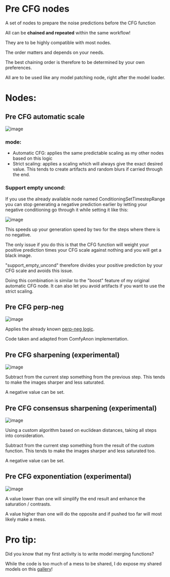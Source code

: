 # Pre CFG nodes

A set of nodes to prepare the noise predictions before the CFG function

All can be **chained and repeated** within the same workflow!

They are to be highly compatible with most nodes.

The order matters and depends on your needs.

The best chaining order is therefore to be determined by your own preferences.

All are to be used like any model patching node, right after the model loader.

# Nodes:

## Pre CFG automatic scale

![image](https://github.com/Extraltodeus/pre_cfg_comfy_nodes_for_ComfyUI/assets/15731540/0437bf5e-1864-41ce-b929-654612b648a6)

### mode:
- Automatic CFG:  applies the same predictable scaling as my other nodes based on this logic
- Strict scaling: applies a scaling which will always give the exact desired value. This tends to create artifacts and random blurs if carried through the end.

### Support empty uncond:

If you use the already available node named ConditioningSetTimestepRange you can stop generating a negative prediction earlier by letting your negative conditioning go through it while setting it like this:

![image](https://github.com/Extraltodeus/pre_cfg_comfy_nodes_for_ComfyUI/assets/15731540/4bb39087-d02a-4dd9-821d-dc1f43870eb0)

This speeds up your generation speed by two for the steps where there is no negative.

The only issue if you do this is that the CFG function will weight your positive prediction times your CFG scale against nothing and you will get a black image.

"support_empty_uncond" therefore divides your positive prediction by your CFG scale and avoids this issue.

Doing this combination is similar to the "boost" feature of my original automatic CFG node. It can also let you avoid artifacts if you want to use the strict scaling.

## Pre CFG perp-neg

![image](https://github.com/Extraltodeus/pre_cfg_comfy_nodes_for_ComfyUI/assets/15731540/606b2ff3-fb81-4964-8e6d-cee97011a623)

Applies the already known [perp-neg logic](https://perp-neg.github.io/).

Code taken and adapted from ComfyAnon implementation.

## Pre CFG sharpening (experimental)

![image](https://github.com/Extraltodeus/pre_cfg_comfy_nodes_for_ComfyUI/assets/15731540/ffca8fae-34b0-44fa-bcd5-dc2ed2c625ca)

Subtract from the current step something from the previous step. This tends to make the images sharper and less saturated.

A negative value can be set.

## Pre CFG consensus sharpening (experimental)

![image](https://github.com/Extraltodeus/pre_cfg_comfy_nodes_for_ComfyUI/assets/15731540/af313fe0-f4d5-42dc-ac1c-07c1b84ef96c)

Using a custom algorithm based on euclidean distances, taking all steps into consideration.

Subtract from the current step something from the result of the custom function. This tends to make the images sharper and less saturated too.

A negative value can be set.

## Pre CFG exponentiation (experimental)

![image](https://github.com/Extraltodeus/pre_cfg_comfy_nodes_for_ComfyUI/assets/15731540/34367216-eccf-411e-8fab-c63ff0f24331)

A value lower than one will simplify the end result and enhance the saturation / contrasts.

A value higher than one will do the opposite and if pushed too far will most likely make a mess.

# Pro tip:

Did you know that my first activity is to write model merging functions?

While the code is too much of a mess to be shared, I do expose my shared models on this [gallery](https://github.com/Extraltodeus/shared_models_galleries)!
